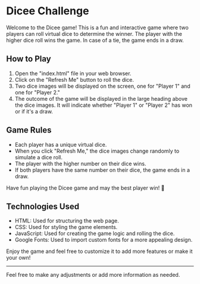 # Dicee Challenge 

Welcome to the Dicee game! This is a fun and interactive game where two players can roll virtual dice to determine the winner. The player with the higher dice roll wins the game. In case of a tie, the game ends in a draw.


## How to Play

1. Open the "index.html" file in your web browser.
2. Click on the "Refresh Me" button to roll the dice.
3. Two dice images will be displayed on the screen, one for "Player 1" and one for "Player 2."
4. The outcome of the game will be displayed in the large heading above the dice images. It will indicate whether "Player 1" or "Player 2" has won or if it's a draw.

## Game Rules

- Each player has a unique virtual dice.
- When you click "Refresh Me," the dice images change randomly to simulate a dice roll.
- The player with the higher number on their dice wins.
- If both players have the same number on their dice, the game ends in a draw.

Have fun playing the Dicee game and may the best player win! 🎲

## Technologies Used

- HTML: Used for structuring the web page.
- CSS: Used for styling the game elements.
- JavaScript: Used for creating the game logic and rolling the dice.
- Google Fonts: Used to import custom fonts for a more appealing design.

Enjoy the game and feel free to customize it to add more features or make it your own!

---

Feel free to make any adjustments or add more information as needed.
